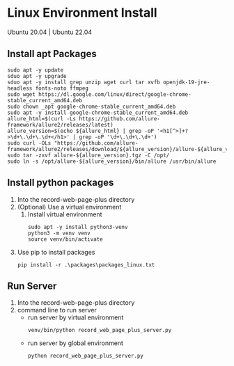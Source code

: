 # Linux Environment Install
Ubuntu 20.04 | Ubuntu 22.04

## Install apt Packages
```commandline
sudo apt -y update
sduo apt -y upgrade
sduo apt -y install grep unzip wget curl tar xvfb openjdk-19-jre-headless fonts-noto ffmpeg
sudo wget https://dl.google.com/linux/direct/google-chrome-stable_current_amd64.deb
sudo chown _apt google-chrome-stable_current_amd64.deb
sudo apt -y install google-chrome-stable_current_amd64.deb
allure_html=$(curl -Ls https://github.com/allure-framework/allure2/releases/latest)
allure_version=$(echo ${allure_html} | grep -oP '<h1[^>]+?>\d+\.\d+\.\d+</h1>' | grep -oP '\d+\.\d+\.\d+')
sudo curl -OLs "https://github.com/allure-framework/allure2/releases/download/${allure_version}/allure-${allure_version}.tgz"
sudo tar -zxvf allure-${allure_version}.tgz -C /opt/
sudo ln -s /opt/allure-${allure_version}/bin/allure /usr/bin/allure
```

## Install python packages
1. Into the record-web-page-plus directory
2. (Optional) Use a virtual environment
   1. Install virtual environment
      ```commandline
      sudo apt -y install python3-venv
      python3 -m venv venv
      source venv/bin/activate
      ```
3. Use pip to install packages
    ```commandline
    pip install -r .\packages\packages_linux.txt
    ```

## Run Server
1. Into the record-web-page-plus directory
2. command line to run server
   * run server by virtual environment
      ```commandline
      venv/bin/python record_web_page_plus_server.py
      ```
   * run server by global environment
      ```commandline
      python record_web_page_plus_server.py
      ```